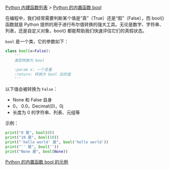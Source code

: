 [Python 内建函数列表](https://xplanc.org/primers/document/zh/02.Python/99.API%20%E5%B8%AE%E5%8A%A9%E6%89%8B%E5%86%8C/00.%E5%86%85%E5%BB%BA%E5%87%BD%E6%95%B0.md) > [Python 的内置函数 bool](https://xplanc.org/primers/document/zh/02.Python/EX.%E5%86%85%E5%BB%BA%E5%87%BD%E6%95%B0/EX.bool.md)

在编程中，我们经常需要判断某个值是“真”（True）还是“假”（False），而 bool() 函数就是 Python 提供的用于进行布尔值转换的强大工具。无论是数字、字符串、列表，还是自定义对象，bool() 都能帮助我们快速评估它们的真假状态。

`bool` 是一个类，它的参数如下：

```python
class bool(x=False):
    '''
    类型转换为 bool

    :param x: 一个变量
    :return: 转换为 bool 后的值
    '''
```

以下值会被转换为 `False`：

* None 和 False 自身
* 0， 0.0，Decimal(0)，0j
* 长度为 0 的字符串、列表、元组等

示例：

```python
print("0 是", bool(0))
print("10 是", bool(10))
print("'hello world' 是", bool('hello world'))
print("'' 是", bool(''))
print("None 是", bool(None))
```

[Python 的内置函数 bool 的示例](https://xplanc.org/shift/?lang=python&code=cHJpbnQoJTIyMCUyMCVFNiU5OCVBRiUyMiUyQyUyMGJvb2woMCkpJTBBcHJpbnQoJTIyMTAlMjAlRTYlOTglQUYlMjIlMkMlMjBib29sKDEwKSklMEFwcmludCglMjInaGVsbG8lMjB3b3JsZCclMjAlRTYlOTglQUYlMjIlMkMlMjBib29sKCdoZWxsbyUyMHdvcmxkJykpJTBBcHJpbnQoJTIyJyclMjAlRTYlOTglQUYlMjIlMkMlMjBib29sKCcnKSklMEFwcmludCglMjJOb25lJTIwJUU2JTk4JUFGJTIyJTJDJTIwYm9vbChOb25lKSk%3D)
